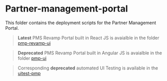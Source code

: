 # Partner-management-portal  

This folder contains the deployment scripts for the Partner Management Portal.

> **Latest** PMS Revamp Portal built in React JS is avaialble in the folder [pmp-revamp-ui](https://github.com/mosip/partner-management-portal/tree/v1.2.2.0/pmp-revamp-ui)

> **Deprecated** PMS Revamp Portal built in Angular JS is avaialble in the folder [pmp-ui](https://github.com/mosip/partner-management-portal/tree/v1.2.2.0/pmp-ui)

> Corresponding **deprecated** automated UI Testing is available in the [uitest-pmp](https://github.com/mosip/partner-management-portal/tree/v1.2.2.0/uitest-pmp)